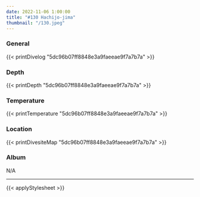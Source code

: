 ```yaml
---
date: 2022-11-06 1:00:00
title: "#130 Hachijo-jima"
thumbnail: "/130.jpeg"
---
```


### General

{{< printDivelog "5dc96b07ff8848e3a9faeeae9f7a7b7a" >}}

### Depth

{{< printDepth "5dc96b07ff8848e3a9faeeae9f7a7b7a" >}}

### Temperature

{{< printTemperature "5dc96b07ff8848e3a9faeeae9f7a7b7a" >}}

### Location

{{< printDivesiteMap "5dc96b07ff8848e3a9faeeae9f7a7b7a" >}}

### Album

N/A

---

{{< applyStylesheet >}}
